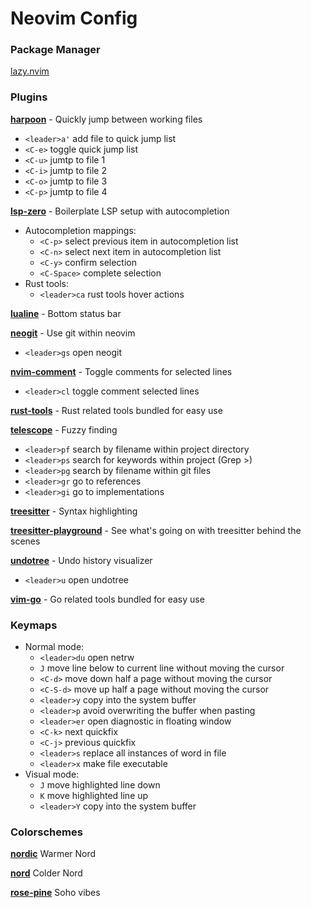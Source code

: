 # Neovim Config

### Package Manager
[lazy.nvim](https://github.com/folke/lazy.nvim)

### Plugins
**[harpoon](https://github.com/ThePrimeagen/harpoon)** - Quickly jump between working files
- `<leader>a'` add file to quick jump list
- `<C-e>` toggle quick jump list
- `<C-u>` jumtp to file 1
- `<C-i>` jumtp to file 2
- `<C-o>` jumtp to file 3
- `<C-p>` jumtp to file 4

**[lsp-zero](https://github.com/VonHeikemen/lsp-zero.nvim)** - Boilerplate LSP setup with autocompletion
- Autocompletion mappings:
    - `<C-p>` select previous item in autocompletion list
    - `<C-n>` select next item in autocompletion list
    - `<C-y>` confirm selection
    - `<C-Space>` complete selection
- Rust tools:
    - `<leader>ca` rust tools hover actions
    
**[lualine](https://github.com/nvim-lualine/lualine.nvim)** - Bottom status bar

**[neogit](https://github.com/NeogitOrg/neogit)** - Use git within neovim
- `<leader>gs` open neogit

**[nvim-comment](https://github.com/terrortylor/nvim-comment)** - Toggle comments for selected lines
- `<leader>cl` toggle comment selected lines

**[rust-tools](https://github.com/simrat39/rust-tools.nvim)** - Rust related tools bundled for easy use

**[telescope](https://github.com/nvim-telescope/telescope.nvim)** - Fuzzy finding
- `<leader>pf` search by filename within project directory
- `<leader>ps` search for keywords within project (Grep >)
- `<leader>pg` search by filename within git files
- `<leader>gr` go to references
- `<leader>gi` go to implementations

**[treesitter](https://github.com/nvim-treesitter/nvim-treesitter)** - Syntax highlighting

**[treesitter-playground](https://github.com/nvim-treesitter/playground)** - See what's going on with treesitter behind the scenes

**[undotree](https://github.com/mbbill/undotree)** - Undo history visualizer
- `<leader>u` open undotree

**[vim-go](https://github.com/fatih/vim-go)** - Go related tools bundled for easy use


### Keymaps
- Normal mode:
    - `<leader>du` open netrw
    - `J` move line below to current line without moving the cursor
    - `<C-d>` move down half a page without moving the cursor
    - `<C-S-d>` move up half a page without moving the cursor
    - `<leader>y` copy into the system buffer 
    - `<leader>p` avoid overwriting the buffer when pasting
    - `<leader>er` open diagnostic in floating window
    - `<C-k>` next quickfix
    - `<C-j>` previous quickfix
    - `<leader>s` replace all instances of word in file
    - `<leader>x` make file executable
- Visual mode:
    - `J` move highlighted line down
    - `K` move highlighted line up
    - `<leader>Y` copy into the system buffer


### Colorschemes

**[nordic](https://github.com/AlexvZyl/nordic.nvim)** Warmer Nord

**[nord](https://github.com/shaunsingh/nord.nvim)** Colder Nord

**[rose-pine](https://github.com/rose-pine/neovim)** Soho vibes


